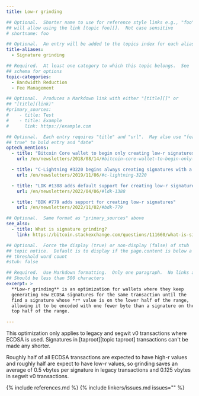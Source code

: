 ```yaml
---
title: Low-r grinding

## Optional.  Shorter name to use for reference style links e.g., "foo"
## will allow using the link [topic foo][].  Not case sensitive
# shortname: foo

## Optional.  An entry will be added to the topics index for each alias
title-aliases:
  - Signature grinding

## Required.  At least one category to which this topic belongs.  See
## schema for options
topic-categories:
  - Bandwidth Reduction
  - Fee Management

## Optional.  Produces a Markdown link with either "[title][]" or
## "[title](link)"
#primary_sources:
#    - title: Test
#    - title: Example
#      link: https://example.com

## Optional.  Each entry requires "title" and "url".  May also use "feature:
## true" to bold entry and "date"
optech_mentions:
  - title: "Bitcoin Core wallet to begin only creating low-r signatures"
    url: /en/newsletters/2018/08/14/#bitcoin-core-wallet-to-begin-only-creating-low-r-signatures

  - title: "C-Lightning #3220 begins always creating signatures with a low r value"
    url: /en/newsletters/2019/11/06/#c-lightning-3220

  - title: "LDK #1388 adds default support for creating low-r signatures"
    url: /en/newsletters/2022/04/06/#ldk-1388

  - title: "BDK #779 adds support for creating low-r signatures"
    url: /en/newsletters/2022/11/02/#bdk-779

## Optional.  Same format as "primary_sources" above
see_also:
  - title: What is signature grinding?
    link: https://bitcoin.stackexchange.com/questions/111660/what-is-signature-grinding

## Optional.  Force the display (true) or non-display (false) of stub
## topic notice.  Default is to display if the page.content is below a
## threshold word count
#stub: false

## Required.  Use Markdown formatting.  Only one paragraph.  No links allowed.
## Should be less than 500 characters
excerpt: >
  **Low-r grinding** is an optimization for wallets where they keep
  generating new ECDSA signatures for the same transaction until the
  find a signature whose *r* value is on the lower half of the range,
  allowing it to be encoded with one fewer byte than a signature on the
  top half of the range.

---
```

This optimization only applies to legacy and segwit v0 transactions
where ECDSA is used.  Signatures in [taproot][topic taproot]
transactions can't be made any shorter.

Roughly half of all ECDSA transactions are expected to have high-r
values and roughly half are expect to have low-r values, so grinding
saves an average of 0.5 vbytes per signature in legacy transactions and
0.125 vbytes in segwit v0 transactions.

{% include references.md %}
{% include linkers/issues.md issues="" %}

